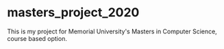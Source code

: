 # masters_project_2020
This is my project for Memorial University's Masters in Computer Science, course based option. 
